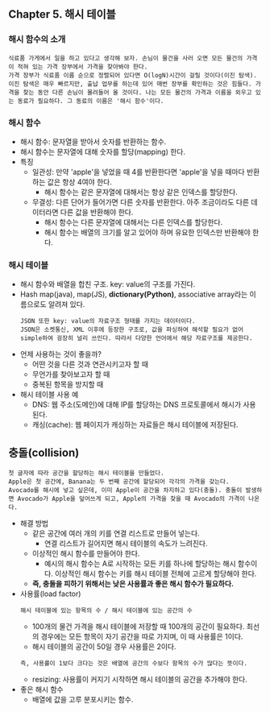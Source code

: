 ## Chapter 5. 해시 테이블
### 해시 함수의 소개
```
식료품 가게에서 일을 하고 있다고 생각해 보자. 손님이 물건을 사러 오면 모든 물건의 가격이 적혀 있는 가격 장부에서 가격을 찾아봐야 한다.
가격 장부가 식료품 이름 순으로 정렬되어 있다면 O(logN)시간이 걸릴 것이다(이진 탐색).
이진 탐색은 매우 빠르지만, 출납 업무를 하는데 있어 매번 장부를 확인하는 것은 힘들다. 가격을 찾는 동안 다른 손님이 몰려들어 올 것이다. 나는 모든 물건의 가격과 이름을 외우고 있는 동료가 필요하다. 그 동료의 이름은 '해시 함수'이다.
```

### 해시 함수
* 해시 함수: 문자열을 받아서 숫자를 반환하는 함수.
* 해시 함수는 문자열에 대해 숫자를 할당(mapping) 한다.
* 특징
    - 일관성: 만약 'apple'을 넣었을 때 4를 반환한다면 'apple'을 넣을 때마다 반환하는 값은 항상 4여야 한다.
        - 해시 함수는 같은 문자열에 대해서는 항상 같은 인덱스를 할당한다.
    - 무결성: 다른 단어가 들어가면 다른 숫자를 반환한다. 아주 조금이라도 다른 데이터라면 다른 값을 반환해야 한다.
        - 해시 함수는 다른 문자열에 대해서는 다른 인덱스를 할당한다.
        - 해시 함수는 배열의 크기를 알고 있어야 하며 유요한 인덱스만 반환해야 한다.

### 해시 테이블
* 해시 함수와 배열을 합친 구조. key: value의 구조를 가진다.
* Hash map(java), map(JS), **dictionary(Python)**, associative array라는 이름으로도 알려져 있다.
    ```
    JSON 또한 key: value의 자료구조 형태를 가지는 데이터이다.
    JSON은 소켓통신, XML 이후에 등장한 구조로, 값을 파싱하여 해석할 필요가 없어 simple하여 굉장히 널리 쓰인다. 따라서 다양한 언어에서 해당 자료구조를 제공한다.
    ```
* 언제 사용하는 것이 좋을까?
    - 어떤 것을 다른 것과 연관시키고자 할 때
    - 무언가를 찾아보고자 할 때
    - 중복된 항목을 방지할 때
* 해시 테이블 사용 예
    - DNS: 웹 주소(도메인)에 대해 IP를 할당하는 DNS 프로토콜에서 해시가 사용된다.
    - 캐싱(cache): 웹 페이지가 캐싱하는 자료들은 해시 테이블에 저장된다.

## 충돌(collision)
```
첫 글자에 따라 공간을 할당하는 해시 테이블을 만들었다.
Apple은 첫 공간에, Banana는 두 번째 공간에 할당되어 각각의 가격을 갖는다.
Avocado를 해시에 넣고 싶은데, 이미 Apple이 공간을 차지하고 있다(충돌). 충돌이 발생하면 Avocado가 Apple을 덮어쓰게 되고, Apple의 가격을 찾을 때 Avocado의 가격이 나온다.
```
* 해결 방법
    - 같은 공간에 여러 개의 키를 연결 리스트로 만들어 넣는다.
        - 연결 리스트가 길어지면 해시 테이블의 속도가 느려진다.
    - 이상적인 해시 함수를 만들어야 한다.
        - 예시의 해시 함수는 A로 시작하는 모든 키를 하나에 할당하는 해시 함수이다. 이상적인 해시 함수는 키를 해시 테이블 전체에 고르게 할당해야 한다.
    - **즉, 충돌을 피하기 위해서는 낮은 사용률과 좋은 해시 함수가 필요하다.**
* 사용률(load factor)
    ```
    해시 테이블에 있는 항목의 수 / 해시 테이블에 있는 공간의 수
    ```
    * 100개의 물건 가격을 해시 테이블에 저장할 때 100개의 공간이 필요하다. 최선의 경우에는 모든 항목이 자기 공간을 따로 가지며, 이 때 사용률은 1이다.
    * 해시 테이블의 공간이 50일 경우 사용률은 2이다.
    ```
    즉, 사용률이 1보다 크다는 것은 배열에 공간의 수보다 항목의 수가 많다는 뜻이다.
    ```
    * resizing: 사용률이 커지기 시작하면 해시 테이블의 공간을 추가해야 한다.
* 좋은 해시 함수
    * 배열에 값을 고루 분포시키는 함수.